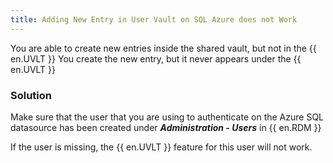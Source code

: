 ```yaml
---
title: Adding New Entry in User Vault on SQL Azure does not Work
---
```

You are able to create new entries inside the shared vault, but not in the {{ en.UVLT }} You create the new entry, but it never appears under the {{ en.UVLT }}
### Solution
Make sure that the user that you are using to authenticate on the Azure SQL datasource has been created under ***Administration - Users*** in {{ en.RDM }}  

If the user is missing, the {{ en.UVLT }} feature for this user will not work.
